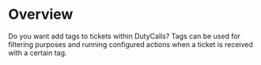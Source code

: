 # Overview

Do you want add tags to tickets within DutyCalls? Tags can be used for filtering purposes and running configured actions when a ticket is received with a certain tag.
